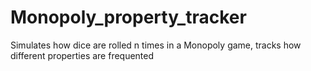 # Monopoly_property_tracker
Simulates how dice are rolled n times in a Monopoly game, tracks how different properties are frequented
